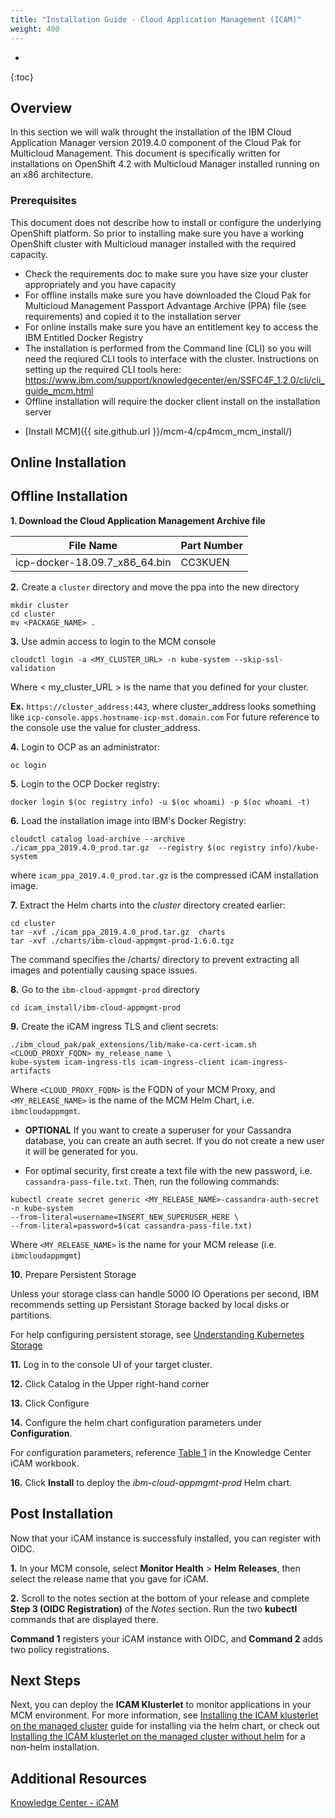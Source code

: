 ```yaml
---
title: "Installation Guide - Cloud Application Management (ICAM)"
weight: 400
---
```

- 
{:toc}

## Overview
In this section we will walk throught the installation of the IBM Cloud Application Manager version 2019.4.0 component of the Cloud Pak for Multicloud Management. This document is specifically written for installations on OpenShift 4.2 with Multicloud Manager installed running on an x86 architecture. 

### Prerequisites

This document does not describe how to install or configure the underlying OpenShift platform. So prior to installing make sure you have a working OpenShift cluster with Multicloud manager installed with the required capacity.

- Check the requirements doc to make sure you have size your cluster appropriately and you have capacity
- For offline installs make sure you have downloaded the Cloud Pak for Multicloud Management Passport Advantage Archive (PPA) file (see requirements) and copied it to the installation server
- For online installs make sure you have an entitlement key to access the IBM Entitled Docker Registry
- The installation is performed from the Command line (CLI) so you will need the reqiured CLI tools to interface with the cluster. Instructions on setting up the required CLI tools here: https://www.ibm.com/support/knowledgecenter/en/SSFC4F_1.2.0/cli/cli_guide_mcm.html
- Offline installation will require the docker client install on the installation server

* [Install MCM]({{ site.github.url }}/mcm-4/cp4mcm_mcm_install/)

## Online Installation

## Offline Installation
**1. Download the Cloud Application Management Archive file**

|         File Name         | Part Number |
| :-----------------------: | :------ |
| icp-docker-18.09.7_x86_64.bin | CC3KUEN | 
   
   **2.** Create a `cluster` directory and move the ppa into the new directory
   ```
   mkdir cluster
   cd cluster
   mv <PACKAGE_NAME> .
   ```
   **3.** Use admin access to login to the MCM console
   ```
   cloudctl login -a <MY_CLUSTER_URL> -n kube-system --skip-ssl-validation
   ```
   Where < my_cluster_URL > is the name that you defined for your cluster.
   
   **Ex.** `https://cluster_address:443`, where cluster_address looks something like `icp-console.apps.hostname-icp-mst.domain.com`
   For future reference to the console use the value for cluster_address.

   **4.** Login to OCP as an administrator:
   ```
   oc login
   ```
   **5.** Login to the OCP Docker registry:
   ```
   docker login $(oc registry info) -u $(oc whoami) -p $(oc whoami -t)
   ```
   **6.** Load the installation image into IBM's Docker Registry:
   ```
   cloudctl catalog load-archive --archive ./icam_ppa_2019.4.0_prod.tar.gz  --registry $(oc registry info)/kube-system
   ```
   where `icam_ppa_2019.4.0_prod.tar.gz` is the compressed iCAM installation image.

   **7.** Extract the Helm charts into the *cluster* directory created earlier:
   ```
   cd cluster
   tar -xvf ./icam_ppa_2019.4.0_prod.tar.gz  charts 
   tar -xvf ./charts/ibm-cloud-appmgmt-prod-1.6.0.tgz
   ```
   The command specifies the /charts/ directory to prevent extracting all images and potentially causing space issues.
   
   **8.** Go to the `ibm-cloud-appmgmt-prod` directory
   ```
   cd icam_install/ibm-cloud-appmgmt-prod
   ```
   **9.** Create the iCAM ingress TLS and client secrets:
   ```
   ./ibm_cloud_pak/pak_extensions/lib/make-ca-cert-icam.sh <CLOUD_PROXY_FQDN> my_release_name \
   kube-system icam-ingress-tls icam-ingress-client icam-ingress-artifacts
   ```
   Where `<CLOUD_PROXY_FQDN>` is the FQDN of your MCM Proxy, and `<MY_RELEASE_NAME>` is the name of the MCM Helm Chart, i.e. `ibmcloudappmgmt`.

   * **OPTIONAL** If you want to create a superuser for your Cassandra database, you can create an auth secret. If you do not create a new user it will be generated for you.

   * For optimal security, first create a text file with the new password, i.e. `cassandra-pass-file.txt`. Then, run the following commands: 
   ```
   kubectl create secret generic <MY_RELEASE_NAME>-cassandra-auth-secret -n kube-system 
   --from-literal=username=INSERT_NEW_SUPERUSER_HERE \
   --from-literal=password=$(cat cassandra-pass-file.txt)
   ```
   Where `<MY_RELEASE_NAME>` is the name for your MCM release (i.e. `ibmcloudappmgmt`)
   
   **10.** Prepare Persistent Storage
   
   Unless your storage class can handle 5000 IO Operations per second, IBM recommends setting up Persistant Storage backed by local disks or partitions.
   
   For help configuring persistent storage, see [Understanding Kubernetes Storage](https://www.ibm.com/support/knowledgecenter/SSBS6K_3.2.1/manage_cluster/kub_storage.html)

   **11.** Log in to the console UI of your target cluster.

   **12.** Click Catalog in the Upper right-hand corner

   **13.** Click Configure

   **14.** Configure the helm chart configuration parameters under **Configuration**.

   For configuration parameters, reference [Table 1](https://www.ibm.com/support/knowledgecenter/SS8G7U_19.4.0/com.ibm.app.mgmt.doc/content/install_mcm_server_script_full_monitoring.html?cp=SSFC4F_1.2.0#task_install_mcm_server_script__d441e497) in the Knowledge Center iCAM workbook.

   **16.** Click **Install** to deploy the *ibm-cloud-appmgmt-prod* Helm chart.

## Post Installation

Now that your iCAM instance is successfuly installed, you can register with OIDC.

**1.** In your MCM console, select **Monitor Health** > **Helm Releases**, then select the release name that you gave for iCAM.

**2.** Scroll to the notes section at the bottom of your release and complete **Step 3 (OIDC Registration)** of the *Notes* section. Run the two **kubectl** commands that are displayed there.

**Command 1** registers your iCAM instance with OIDC, and **Command 2** adds two policy registrations.

## Next Steps

Next, you can deploy the **ICAM Klusterlet** to monitor applications in your MCM environment. For more information, see [Installing the ICAM klusterlet on the managed cluster](https://www.ibm.com/support/knowledgecenter/SS8G7U_19.4.0/com.ibm.app.mgmt.doc/content/install_mcm_klusterlet.html?cp=SSFC4F_1.2.0) guide for installing via the helm chart, or check out [Installing the ICAM klusterlet on the managed cluster without helm](https://www.ibm.com/support/knowledgecenter/SS8G7U_19.4.0/com.ibm.app.mgmt.doc/content/install_mcm_klusterlet_no_helm.html?cp=SSFC4F_1.2.0) for a non-helm installation.

## Additional Resources

[Knowledge Center - iCAM](https://www.ibm.com/support/knowledgecenter/SS8G7U_19.4.0/com.ibm.app.mgmt.doc/content/install_mcm_server_script_full_monitoring.html?cp=SSFC4F_1.2.0)